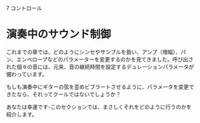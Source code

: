 7 コントロール

# 演奏中のサウンド制御

これまでの章では、どのようにシンセやサンプルを扱い、アンプ（増幅）、パン、エンベロープなどのパラメーターを変更するのかを見てきました。呼び出された個々の音には、元来、音の継続時間を設定するデュレーションパラメータが備わっています。

もしも演奏中にギターの弦を歪めビブラートさせるように、パラメータを変更できたなら、それってクールではないでしょうか？

あなたは幸運です-このセクションでは、まさしくそれをどのように行うのかを紹介します。

